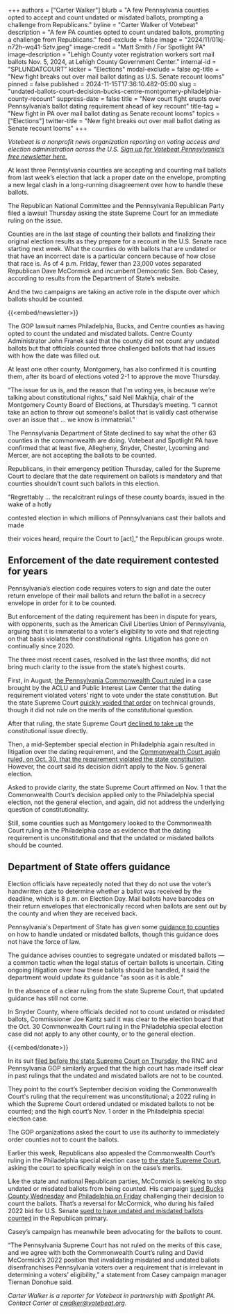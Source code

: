 +++
authors = ["Carter Walker"]
blurb = "A few Pennsylvania counties opted to accept and count undated or misdated ballots, prompting a challenge from Republicans."
byline = "Carter Walker of Votebeat"
description = "A few PA counties opted to count undated ballots, prompting a challenge from Republicans."
feed-exclude = false
image = "2024/11/01kj-n72h-wq41-5ztv.jpeg"
image-credit = "Matt Smith / For Spotlight PA"
image-description = "Lehigh County voter registration workers sort mail ballots Nov. 5, 2024, at Lehigh County Government Center."
internal-id = "SPLUNDATCOURT"
kicker = "Elections"
modal-exclude = false
og-title = "New fight breaks out over mail ballot dating as U.S. Senate recount looms"
pinned = false
published = 2024-11-15T17:36:10.482-05:00
slug = "undated-ballots-court-decision-bucks-centre-montgomery-philadelphia-county-recount"
suppress-date = false
title = "New court fight erupts over Pennsylvania’s ballot dating requirement ahead of key recount"
title-tag = "New fight in PA over mail ballot dating as Senate recount looms"
topics = ["Elections"]
twitter-title = "New fight breaks out over mail ballot dating as Senate recount looms"
+++

<em>Votebeat is a nonprofit news organization reporting on voting access and election administration across the U.S. </em><a href="https://votebe.at/pennsylvanianewsletter"><em>Sign up for Votebeat Pennsylvania’s free newsletter here.</em></a><em></em>

At least three Pennsylvania counties are accepting and counting mail ballots from last week’s election that lack a proper date on the envelope, prompting a new legal clash in a long-running disagreement over how to handle these ballots.

The Republican National Committee and the Pennsylvania Republican Party filed a lawsuit Thursday asking the state Supreme Court for an immediate ruling on the issue.

Counties are in the last stage of counting their ballots and finalizing their original election results as they prepare for a recount in the U.S. Senate race starting next week. What the counties do with ballots that are undated or that have an incorrect date is a particular concern because of how close that race is. As of 4 p.m. Friday, fewer than 23,000 votes separated Republican Dave McCormick and incumbent Democratic Sen. Bob Casey, according to results from the Department of State’s website.

And the two campaigns are taking an active role in the dispute over which ballots should be counted.

{{<embed/newsletter>}}

The GOP lawsuit names Philadelphia, Bucks, and Centre counties as having opted to count the undated and misdated ballots. Centre County Administrator John Franek said that the county did not count any undated ballots but that officials counted three challenged ballots that had issues with how the date was filled out.

At least one other county, Montgomery, has also confirmed it is counting them, after its board of elections voted 2-1 to approve the move Thursday.

“The issue for us is, and the reason that I&#39;m voting yes, is because we’re talking about constitutional rights,” said Neil Makhija, chair of the Montgomery County Board of Elections, at Thursday’s meeting. “I cannot take an action to throw out someone&#39;s ballot that is validly cast otherwise over an issue that … we know is immaterial.”

The Pennsylvania Department of State declined to say what the other 63 counties in the commonwealth are doing. Votebeat and Spotlight PA have confirmed that at least five, Allegheny, Snyder, Chester, Lycoming and Mercer, are not accepting the ballots to be counted.

Republicans, in their emergency petition Thursday, called for the Supreme Court to declare that the date requirement on ballots is mandatory and that counties shouldn’t count such ballots in this election.

“Regrettably … the recalcitrant rulings of these county boards, issued in the wake of a hotly

contested election in which millions of Pennsylvanians cast their ballots and made

their voices heard, require the Court to \[act\],” the Republican groups wrote.

## Enforcement of the date requirement contested for years

Pennsylvania’s election code requires voters to sign and date the outer return envelope of their mail ballots and return the ballot in a secrecy envelope in order for it to be counted.

But enforcement of the dating requirement has been in dispute for years, with opponents, such as the American Civil Liberties Union of Pennsylvania, arguing that it is immaterial to a voter’s eligibility to vote and that rejecting on that basis violates their constitutional rights. Litigation has gone on continually since 2020.

The three most recent cases, resolved in the last three months, did not bring much clarity to the issue from the state’s highest courts.

First, in August, <a href="https://www.votebeat.org/pennsylvania/2024/08/30/undated-mail-ballots-case-commonwealth-court-ruling-aclu/">the Pennsylvania Commonwealth Court ruled</a> in a case brought by the ACLU and Public Interest Law Center that the dating requirement violated voters’ right to vote under the state constitution. But the state Supreme Court <a href="https://www.votebeat.org/pennsylvania/2024/09/13/supreme-court-voids-ruling-on-mail-ballot-envelope-date-requirement/">quickly voided that order</a> on technical grounds, though it did not rule on the merits of the constitutional question.

After that ruling, the state Supreme Court <a href="https://www.votebeat.org/pennsylvania/2024/09/25/aclu-supreme-court-lawsuit-mail-ballot-envelope-date-requirement">declined to take up</a> the constitutional issue directly.

Then, a mid-September special election in Philadelphia again resulted in litigation over the dating requirement, and the <a href="https://www.votebeat.org/pennsylvania/2024/10/30/undated-mail-ballots-lawsuit-philadelphia-commonwealth-court-ruling/">Commonwealth Court again ruled, on Oct. 30, that the requirement violated the state constitution</a>. However, the court said its decision didn’t apply to the Nov. 5 general election.

Asked to provide clarity, the state Supreme Court affirmed on Nov. 1 that the Commonwealth Court’s decision applied only to the Philadelphia special election, not the general election, and again, did not address the underlying question of constitutionality.

Still, some counties such as Montgomery looked to the Commonwealth Court ruling in the Philadelphia case as evidence that the dating requirement is unconstitutional and that the undated or misdated ballots should be counted.

## Department of State offers guidance

Election officials have repeatedly noted that they do not use the voter’s handwritten date to determine whether a ballot was received by the deadline, which is 8 p.m. on Election Day. Mail ballots have barcodes on their return envelopes that electronically record when ballots are sent out by the county and when they are received back.

Pennsylvania&#39;s Department of State has given some <a href="https://www.pa.gov/content/dam/copapwp-pagov/en/dos/resources/voting-and-elections/directives-and-guidance/2024-guidance-civilian-absentee-mail-in-ballot-procedures-v3.1.pdf">guidance to counties</a> on how to handle undated or misdated ballots, though this guidance does not have the force of law.

The guidance advises counties to segregate undated or misdated ballots — a common tactic when the legal status of certain ballots is uncertain. Citing ongoing litigation over how these ballots should be handled, it said the department would update its guidance &#34;as soon as it is able.&#34;

In the absence of a clear ruling from the state Supreme Court, that updated guidance has still not come.

In Snyder County, where officials decided not to count undated or misdated ballots, Commissioner Joe Kantz said it was clear to the election board that the Oct. 30 Commonwealth Court ruling in the Philadelphia special election case did not apply to any other county, or to the general election.

{{<embed/donate>}}

In its suit <a href="https://www.pacourts.us/news-and-statistics/cases-of-public-interest/no-136-mm-2024">filed before the state Supreme Court on Thursday</a>, the RNC and Pennsylvania GOP similarly argued that the high court has made itself clear in past rulings that the undated and misdated ballots are not to be counted.

They point to the court’s September decision voiding the Commonwealth Court&#39;s ruling that the requirement was unconstitutional; a 2022 ruling in which the Supreme Court ordered undated or misdated ballots to not be counted; and the high court’s Nov. 1 order in the Philadelphia special election case.

The GOP organizations asked the court to use its authority to immediately order counties not to count the ballots.

Earlier this week, Republicans also appealed the Commonwealth Court’s ruling in the Philadelphia special election case <a href="https://triblive.com/news/pennsylvania/gop-asks-pa-supreme-court-to-reject-mail-in-ballots-with-handwritten-date-errors/">to the state Supreme Court</a>, asking the court to specifically weigh in on the case’s merits.

Like the state and national Republican parties, McCormick is seeking to stop undated or misdated ballots from being counted. His campaign <a href="https://www.inquirer.com/politics/election/dave-mccormick-lawsuit-undated-ballots-bob-casey-bucks-county-20241114.html?utm_source=t.co&amp;utm_campaign=edit_social_share_twitter_traffic&amp;utm_medium=social&amp;utm_content=&amp;utm_term=&amp;int_promo=">sued Bucks County Wednesday</a> and <a href="https://www.inquirer.com/politics/dave-mccormick-philadelphia-ballots-lawsuit-bob-casey-20241115.html">Philadelphia on Friday</a> challenging their decision to count the ballots. That’s a reversal for McCormick, who during his failed 2022 bid for U.S. Senate <a href="https://www.inquirer.com/news/pennsylvania-recount-oz-mccormick-undated-mail-ballots-20220523.html">sued to have undated and misdated ballots counted</a> in the Republican primary.

Casey’s campaign has meanwhile been advocating for the ballots to count.

“The Pennsylvania Supreme Court has not ruled on the merits of this case, and we agree with both the Commonwealth Court’s ruling and David McCormick’s 2022 position that invalidating misdated and undated ballots disenfranchises Pennsylvania voters over a requirement that is irrelevant in determining a voters’ eligibility,” a statement from Casey campaign manager Tiernan Donohue said.

<em>Carter Walker is a reporter for Votebeat in partnership with Spotlight PA. Contact Carter at </em><a href="mailto:cwalker@votebeat.org"><em>cwalker@votebeat.org</em></a><em>.</em>

